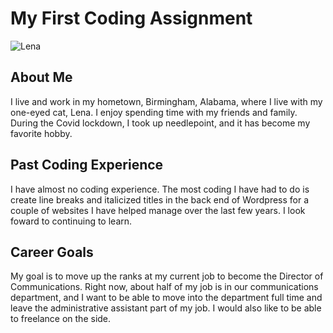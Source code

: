 # My First Coding Assignment
![Lena](../IMG_2485.jpg)
## About Me
I live and work in my hometown, Birmingham, Alabama, where I live with my one-eyed cat, Lena. I enjoy spending time with my friends and family. During the Covid lockdown, I took up needlepoint, and it has become my favorite hobby.
## Past Coding Experience
I have almost no coding experience. The most coding I have had to do is create line breaks and italicized titles in the back end of Wordpress for a couple of websites I have helped manage over the last few years. I look foward to continuing to learn.
## Career Goals
My goal is to move up the ranks at my current job to become the Director of Communications. Right now, about half of my job is in our communications department, and I want to be able to move into the department full time and leave the administrative assistant part of my job. I would also like to be able to freelance on the side. 